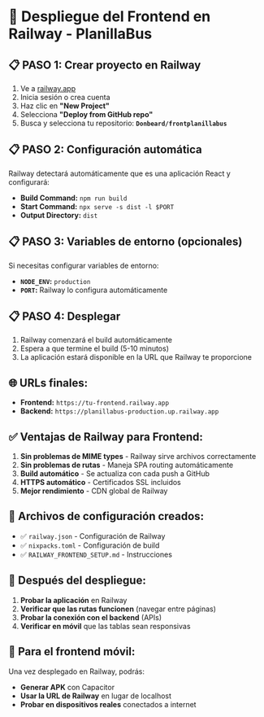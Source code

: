 # 🚂 Despliegue del Frontend en Railway - PlanillaBus

## 📋 **PASO 1: Crear proyecto en Railway**

1. Ve a [railway.app](https://railway.app)
2. Inicia sesión o crea cuenta
3. Haz clic en **"New Project"**
4. Selecciona **"Deploy from GitHub repo"**
5. Busca y selecciona tu repositorio: **`Donbeard/frontplanillabus`**

## 📋 **PASO 2: Configuración automática**

Railway detectará automáticamente que es una aplicación React y configurará:
- **Build Command:** `npm run build`
- **Start Command:** `npx serve -s dist -l $PORT`
- **Output Directory:** `dist`

## 📋 **PASO 3: Variables de entorno (opcionales)**

Si necesitas configurar variables de entorno:
- **`NODE_ENV`:** `production`
- **`PORT`:** Railway lo configura automáticamente

## 📋 **PASO 4: Desplegar**

1. Railway comenzará el build automáticamente
2. Espera a que termine el build (5-10 minutos)
3. La aplicación estará disponible en la URL que Railway te proporcione

## 🌐 **URLs finales:**

- **Frontend:** `https://tu-frontend.railway.app`
- **Backend:** `https://planillabus-production.up.railway.app`

## ✅ **Ventajas de Railway para Frontend:**

1. **Sin problemas de MIME types** - Railway sirve archivos correctamente
2. **Sin problemas de rutas** - Maneja SPA routing automáticamente
3. **Build automático** - Se actualiza con cada push a GitHub
4. **HTTPS automático** - Certificados SSL incluidos
5. **Mejor rendimiento** - CDN global de Railway

## 🔧 **Archivos de configuración creados:**

- ✅ `railway.json` - Configuración de Railway
- ✅ `nixpacks.toml` - Configuración de build
- ✅ `RAILWAY_FRONTEND_SETUP.md` - Instrucciones

## 🚀 **Después del despliegue:**

1. **Probar la aplicación** en Railway
2. **Verificar que las rutas funcionen** (navegar entre páginas)
3. **Probar la conexión con el backend** (APIs)
4. **Verificar en móvil** que las tablas sean responsivas

## 📱 **Para el frontend móvil:**

Una vez desplegado en Railway, podrás:
- **Generar APK** con Capacitor
- **Usar la URL de Railway** en lugar de localhost
- **Probar en dispositivos reales** conectados a internet
